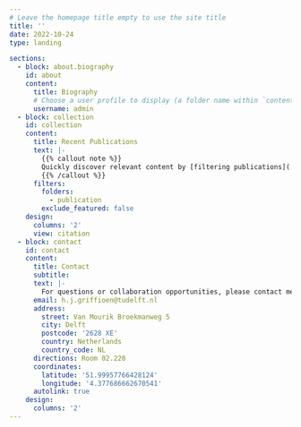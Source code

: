 ```yaml
---
# Leave the homepage title empty to use the site title
title: ''
date: 2022-10-24
type: landing

sections:
  - block: about.biography
    id: about
    content:
      title: Biography
      # Choose a user profile to display (a folder name within `content/authors/`)
      username: admin
  - block: collection
    id: collection
    content:
      title: Recent Publications
      text: |-
        {{% callout note %}}
        Quickly discover relevant content by [filtering publications](./publication/).
        {{% /callout %}}
      filters:
        folders:
          - publication
        exclude_featured: false
    design:
      columns: '2'
      view: citation
  - block: contact
    id: contact
    content:
      title: Contact
      subtitle:
      text: |-
        For questions or collaboration opportunities, please contact me using the email address below.
      email: h.j.griffioen@tudelft.nl
      address:
        street: Van Mourik Broekmanweg 5
        city: Delft
        postcode: '2628 XE'
        country: Netherlands
        country_code: NL
      directions: Room 02.220
      coordinates:
        latitude: '51.99957766428124'
        longitude: '4.377686662670541'  
      autolink: true
    design:
      columns: '2'
---
```

